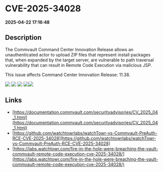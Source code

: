 # CVE-2025-34028

**2025-04-22 17:16:48**

## Description
The Commvault Command Center Innovation Release allows an unauthenticated actor to upload ZIP files that represent install packages that, when expanded by the target server, are vulnerable to path traversal vulnerability that can result in Remote Code Execution via malicious JSP.





This issue affects Command Center Innovation Release: 11.38.

![](https://img.shields.io/static/v1?label=Exploit&message=Yes&color=red)
![](https://img.shields.io/static/v1?label=Score&message=10.0&color=red)
![](https://img.shields.io/static/v1?label=Severity&message=CRITICAL&color=red)
![](https://img.shields.io/static/v1?label=CWE&message=Traversal&color=green)![](https://img.shields.io/static/v1?label=CWE&message=Traversal&color=green)

## Links
- [https://documentation.commvault.com/securityadvisories/CV_2025_04_1.html](https://documentation.commvault.com/securityadvisories/CV_2025_04_1.html)
- [https://github.com/watchtowrlabs/watchTowr-vs-Commvault-PreAuth-RCE-CVE-2025-34028](https://github.com/watchtowrlabs/watchTowr-vs-Commvault-PreAuth-RCE-CVE-2025-34028)
- [https://labs.watchtowr.com/fire-in-the-hole-were-breaching-the-vault-commvault-remote-code-execution-cve-2025-34028/](https://labs.watchtowr.com/fire-in-the-hole-were-breaching-the-vault-commvault-remote-code-execution-cve-2025-34028/)
